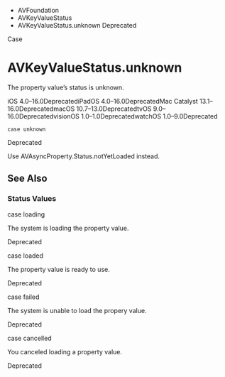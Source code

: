 

- AVFoundation
- AVKeyValueStatus
-  AVKeyValueStatus.unknown Deprecated

Case

# AVKeyValueStatus.unknown

The property value’s status is unknown.

iOS 4.0–16.0DeprecatediPadOS 4.0–16.0DeprecatedMac Catalyst 13.1–16.0DeprecatedmacOS 10.7–13.0DeprecatedtvOS 9.0–16.0DeprecatedvisionOS 1.0–1.0DeprecatedwatchOS 1.0–9.0Deprecated

``` source
case unknown
```

Deprecated

Use AVAsyncProperty.Status.notYetLoaded instead.

## See Also

### Status Values

case loading

The system is loading the property value.

Deprecated

case loaded

The property value is ready to use.

Deprecated

case failed

The system is unable to load the propery value.

Deprecated

case cancelled

You canceled loading a property value.

Deprecated

